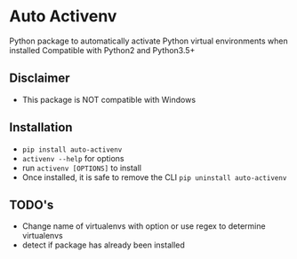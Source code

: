 
# Auto Activenv

Python package to automatically activate Python virtual environments when installed
Compatible with Python2 and Python3.5+

## Disclaimer
- This package is NOT compatible with Windows

## Installation
- `pip install auto-activenv`
- `activenv --help` for options
- run `activenv [OPTIONS]` to install
- Once installed, it is safe to remove the CLI `pip uninstall auto-activenv`

## TODO's
- Change name of virtualenvs with option or use regex to determine virtualenvs
- detect if package has already been installed

